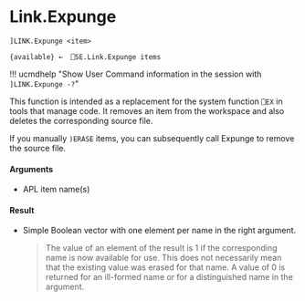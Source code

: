 # Link.Expunge

    ]LINK.Expunge <item>
    
    {available} ←  ⎕SE.Link.Expunge items

!!! ucmdhelp "Show User Command information in the session with `]LINK.Expunge -?`"

This function is intended as a replacement for the system
function `⎕EX` in tools that manage code. It removes an item from the workspace and also deletes the corresponding source file.

If you manually `)ERASE` items, you can subsequently call Expunge to remove the source file.

#### Arguments

- APL item name(s)

#### Result

- Simple Boolean vector with one element per name in the right argument.

   >The value of an element of the result is 1 if the corresponding name is now available for use.  This does not necessarily mean that the existing value was erased for that name.  A value of  0 is returned for an ill-formed name or for a distinguished name in the argument.



